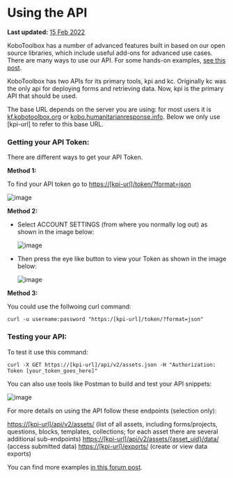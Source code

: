 # Using the API

**Last updated:**
<a href="https://github.com/kobotoolbox/docs/blob/511ea4cb3c698a4b45e7c2b4efd1af4e356e811f/source/api.md" class="reference">15
Feb 2022</a>

KoboToolbox has a number of advanced features built in based on our open source libraries, which include useful add-ons for advanced use cases. There are many ways to use our API. For some hands-on examples, [see this post](https://community.kobotoolbox.org/t/kobo-api-examples-using-new-kpi-endpoints/2742).

KoboToolbox has two APIs for its primary tools, kpi and kc. Originally kc was the only api for deploying forms and retrieving data. Now, kpi is the primary API that should be used.

The base URL depends on the server you are using: for most users it is [kf.kobotoolbox.org](https://kf.kobotoolbox.org) or [kobo.humanitarianresponse.info](https://kobo.humanitarianresponse.info). Below we only use [kpi-url] to refer to this base URL.

### Getting your API Token:

There are different ways to get your API Token.

**Method 1:**

To find your API token go to [https://[kpi-url]/token/?format=json](https://[kpi-url]/token/?format=json)

![image](/images/api/token.png)

**Method 2:**

-   Select ACCOUNT SETTINGS (from where you normally log out) as shown in the
    image below:

    ![image](/images/api/token1.png)

-   Then press the eye like button to view your Token as shown in the image
    below:

    ![image](/images/api/token2.png)

**Method 3:**

You could use the follwoing curl command:

`curl -u username:password "https:/[kpi-url]/token/?format=json"`

### Testing your API:

To test it use this command:

`curl -X GET https://[kpi-url]/api/v2/assets.json -H "Authorization: Token [your_token_goes_here]"`

You can also use tools like Postman to build and test your API snippets:

![image](/images/api/test.png)

For more details on using the API follow these endpoints (selection only):

[https://[kpi-url]/api/v2/assets/](https://[kpi-url]/api/v2/assets/) (list of all assets, including forms/projects, questions, blocks, templates, collections; for each asset there are several additional sub-endpoints) [https://[kpi-url]/api/v2/assets/{asset_uid}/data/](https://[kpi-url]/api/v2/assets/{asset_uid}/data/) (access submitted data) [https://[kpi-url]/exports/](https://[kpi-url]/exports/) (create or view data exports)

You can find more examples
[in this forum post](https://community.kobotoolbox.org/t/kobo-api-examples-using-new-kpi-endpoints/2742).
